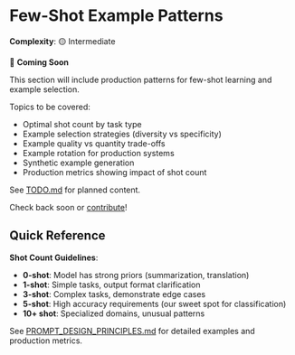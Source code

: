 # Few-Shot Example Patterns

**Complexity**: 🟡 Intermediate

🚧 **Coming Soon**

This section will include production patterns for few-shot learning and example selection.

Topics to be covered:
- Optimal shot count by task type
- Example selection strategies (diversity vs specificity)
- Example quality vs quantity trade-offs
- Example rotation for production systems
- Synthetic example generation
- Production metrics showing impact of shot count

See [TODO.md](../TODO.md) for planned content.

Check back soon or [contribute](../CONTRIBUTING.md)!

## Quick Reference

**Shot Count Guidelines**:
- **0-shot**: Model has strong priors (summarization, translation)
- **1-shot**: Simple tasks, output format clarification
- **3-shot**: Complex tasks, demonstrate edge cases
- **5-shot**: High accuracy requirements (our sweet spot for classification)
- **10+ shot**: Specialized domains, unusual patterns

See [PROMPT_DESIGN_PRINCIPLES.md](../PROMPT_DESIGN_PRINCIPLES.md#few-shot-learning-patterns) for detailed examples and production metrics.
